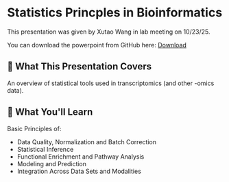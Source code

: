 # Statistics Princples in Bioinformatics

This presentation was given by Xutao Wang in lab meeting on 10/23/25.

You can download the powerpoint from GitHub here: [Download](<https://github.com/wejlab/jlabwiki/blob/main/docs/assets/Statistics_Principles_in_Bioinformatics.pptx>)

## 🧠 What This Presentation Covers

An overview of statistical tools used in transcriptomics (and other -omics data). 

## 📘 What You'll Learn

Basic Principles of:
- Data Quality, Normalization and Batch Correction
- Statistical Inference
- Functional Enrichment and Pathway Analysis
- Modeling and Prediction
- Integration Across Data Sets and Modalities
